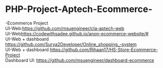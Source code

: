 # PHP-Project-Aptech-Ecommerce-
-Ecommerce Project
<br> UI-Web:<a>https://github.com/msuengineer/cla-aptech-web</a>
<br>UI-Web<a>https://codewithsadee.github.io/anon-ecommerce-website/#</a>
<br>UI-Web + dashboard <a>https://github.com/Surya2Developer/Online_shopping_-system</a>
<br>UI-Web + dashboard <a> https://github.com/Rihaan17/HS-Store-Ecommerce-Project</a>
<br>Dashboard UI: <a>https://github.com/msuengineer/dashboard-ecommerce</a>

